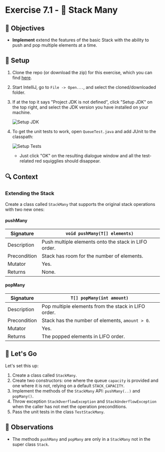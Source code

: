 # Exercise 7.1 - 🚏 Stack Many

## 🎯 Objectives

- **Implement** extend the features of the basic Stack with the ability to push and pop multiple elements at a time.

## 🔨 Setup

1. Clone the repo (or download the zip) for this exercise, which you can find [here](https://github.com/JAC-CS-Programming-4-W23/E7.1-Stack-Many).
2. Start IntelliJ, go to `File -> Open...`, and select the cloned/downloaded folder.
3. If at the top it says "Project JDK is not defined", click "Setup JDK" on the top right, and select the JDK version you have installed on your machine.

   ![Setup JDK](./images/Setup-JDK.png)

4. To get the unit tests to work, open `QueueTest.java` and add JUnit to the classpath:

   ![Setup Tests](./images/Setup-Tests.png)

   - Just click "OK" on the resulting dialogue window and all the test-related red squigglies should disappear.

## 🔍 Context

### Extending the Stack

Create a class called `StackMany` that supports the original stack operations with two new ones:

<!-- tabs:start -->

#### **pushMany**

| Signature    | `void pushMany(T[] elements)`                        |
| ------------ | ---------------------------------------------------- |
| Description  | Push multiple elements onto the stack in LIFO order. |
| Precondition | Stack has room for the number of elements.           |
| Mutator      | Yes.                                                 |
| Returns      | None.                                                |

#### **popMany**

| Signature    | `T[] popMany(int amount)`                           |
| ------------ | --------------------------------------------------- |
| Description  | Pop multiple elements from the stack in LIFO order. |
| Precondition | Stack has the number of elements, `amount > 0`.     |
| Mutator      | Yes.                                                |
| Returns      | The popped elements in LIFO order.                  |

<!-- tabs:end -->

## 🚦 Let's Go

Let's set this up:

1. Create a class called `StackMany`.
3. Create two constructors: one where the queue `capacity` is provided and one where it is not, relying on a default `STACK_CAPACITY`.
4. Implement the methods of the `StackMany` API: `pushMany(..)` and `popMany()`.
5. Throw exception `StackOverflowException` and `StackUnderflowException` when the caller has not met the operation preconditions.
6. Pass the unit tests in the class `TestStackMany`.

## 🔬 Observations

- The methods `pushMany` and `popMany` are only in a `StackMany` not in the super class `Stack`.





